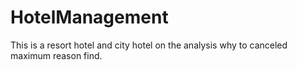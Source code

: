 # HotelManagement
This is a resort  hotel and city hotel on the analysis why to canceled maximum reason find.
